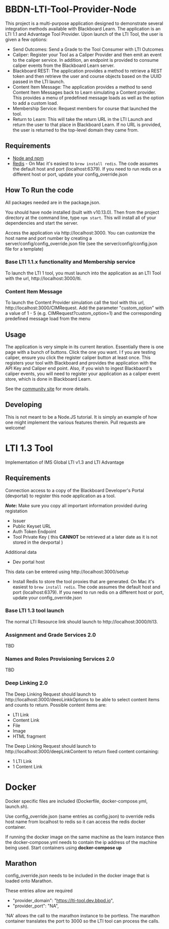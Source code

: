 

# BBDN-LTI-Tool-Provider-Node
This project is a multi-purpose application designed to demonstrate several integration methods available with Blackboard Learn. The application is an LTI 1.1 and Advantage Tool Provider.
Upon launch of the LTI Tool, the user is given a few options:

- Send Outcomes: Send a Grade to the Tool Consumer with LTI Outcomes
- Caliper: Register your Tool as a Caliper Provider and then emit an event to the caliper service. In addition, an endpoint is provided to consume caliper events from the Blackboard Learn server.
- Blackboard REST: The application provides a method to retrieve a REST token and then retrieve the user and course objects based on the UUID passed in the LTI launch.
- Content Item Message: The application provides a method to send Content Item Messages back to Learn simulating a Content provider. This provides a menu of predefined message loads as well as the option to add a custom load.
- Membership Service: Request members for course that launched the tool.
- Return to Learn: This will take the return URL in the LTI Launch and return the user to that place in Blackboard Learn. If no URL is provided, the user is returned to the top-level domain they came from.

## Requirements
- [Node and npm](http://nodejs.org)
- [Redis](http:redis.io) - On Mac it's easiest to `brew install redis`. The code assumes the default
host and port (localhost:6379). If you need to run redis on a different host or port, update your config_override.json

## How To Run the code
All packages needed are in the package.json. 

You should have node installed (built with v10.13.0). Then from the project directory at the command line, type `npm start`. This will install all of your dependencies and start the server.

Access the application via http://localhost:3000. You can customize the host name and port number by creating a server/config/config_override.json file (see the server/config/config.json file for a template)

### Base LTI 1.1.x functionality and Membership service
To launch the LTI 1 tool, you must launch into the application as an LTI Tool with the url, http://localhost:3000/lti.

### Content Item Message
To launch the Content Provider simulation call the tool with this url, http://localhost:3000/CIMRequest.
Add the parameter "custom_option" with a value of 1 - 5 (e.g. CIMRequest?custom_option=1) and the corresponding predefined message load from the menu

## Usage
The application is very simple in its current iteration. Essentially there is one page with a bunch of buttons. Click the one you want. I
f you are testing caliper, ensure you click the register caliper button at least once. This registers your tool with Blackboard and provides the application with the API Key and Caliper end point.
Also, if you wish to ingest Blackbaord's caliper events, you will need to register your application as a caliper event store, which is done in Blackboard Learn.

See the <a href="https://community.blackboard.com/community/developers/standards" target="_blank">community site</a> for more details.

## Developing
This is not meant to be a Node.JS tutorial. It is simply an example of how one might implement the various features therein. Pull requests are welcome!

# LTI 1.3 Tool

Implementation of IMS Global LTI v1.3 and LTI Advantage

## Requirements

Connection access to a copy of the Blackboard Developer's Portal (devportal) to register this node application as a tool.

**_Note_:** Make sure you copy all important information provided during registation
- Issuer
- Public Keyset URL
- Auth Token Endpoint
- Tool Private Key ( this **CANNOT** be retrieved at a later date as it is not stored in the devportal )

Additional data
- Dev portal host

This data can be entered using http://localhost:3000/setup

- Install Redis to store the tool proxies that are generated. On Mac it's easiest to `brew install redis`. The code assumes the default
host and port (localhost:6379). If you need to run redis on a different host or port, update your config_override.json

### Base LTI 1.3 tool launch
The normal LTI Resource link should launch to http://localhost:3000/lti13.

### Assignment and Grade Services 2.0
TBD

### Names and Roles Provisioning Services 2.0
TBD

### Deep Linking 2.0
The Deep Linking Request should launch to http://localhost:3000/deeoLinkkOptions to be able to select content items and counts to return. Possible content items are:
- LTI Link
- Content Link
- File
- Image
- HTML fragment

The Deep Linking Request should launch to http://localhost:3000/deepLinkContent to return fixed content containing:
- 1 LTI Link
- 1 Content Link

# Docker

Docker specific files are included (Dockerfile, docker-compose.yml, launch.sh).

Use config_override.json (same entries as config.json) to override redis host name from localhost to redis so it can access the redis docker container.

If running the docker image on the same machine as the learn instance then the docker-compose.yml needs to contain the ip address of the machine being used. Start containers using __docker-compose up__

## Marathon

config_override.json needs to be included in the docker image that is loaded onto Marathon.

These entries allow are required
*  "provider_domain": "https://lti-tool.dev.bbpd.io",
*  "provider_port": "NA",

'NA' allows the call to the marathon instance to be portless. The marathon container translates the port to 3000 so the LTI tool can process the calls.
